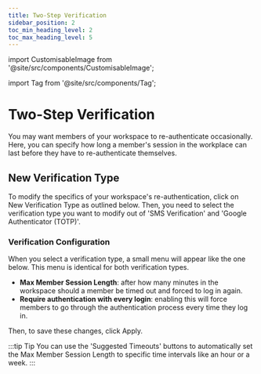 ```yaml
---
title: Two-Step Verification
sidebar_position: 2
toc_min_heading_level: 2
toc_max_heading_level: 5
---
```


import CustomisableImage from '@site/src/components/CustomisableImage';

import Tag from '@site/src/components/Tag';

# Two-Step Verification

You may want members of your workspace to re-authenticate occasionally. Here, you can specify how long a member's session in the workplace can last before they have to re-authenticate themselves. 

[comment]: <> (ask about two-step verification because I'm unsure if that is a feature and if so I do not know how to document it.)

## New Verification Type

To modify the specifics of your workspace's re-authentication, click on <Tag colour="#1582d8" borderColour="#1582d8" fontColour="#FFFFFF">New Verification Type</Tag> as outlined below. Then, you need to select the verification type you want to modify out of 'SMS Verification' and 'Google Authenticator (TOTP)'.

<CustomisableImage src="/img/tsv-new.png" alt="New Verification Type" width="450"/>

### Verification Configuration

[comment]: <> (I don't really know what I'm talking about this section. Review and modify it to be more accurate when you hear back from Logan.)

When you select a verification type, a small menu will appear like the one below. This menu is identical for both verification types.

<CustomisableImage src="/img/tsv-menu.png" alt="Verification Modification Menu" width="450"/>

- **Max Member Session Length**: after how many minutes in the workspace should a member be timed out and forced to log in again.
- **Require authentication with every login**: enabling this will force members to go through the authentication process every time they log in.

[comment]: <> (this will definitely need to be reviewed and changed because this is not descriptive and I do not know what I am talking about.)

Then, to save these changes, click <Tag colour="#1582d8" borderColour="#1582d8" fontColour="#FFFFFF">Apply</Tag>.

:::tip Tip
You can use the 'Suggested Timeouts' buttons to automatically set the Max Member Session Length to specific time intervals like an hour or a week.
:::



